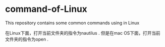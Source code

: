 # command-of-Linux
This repository contains some common commands using in Linux

在Linux下面，打开当前文件夹的指令为nautilus . 
但是在mac OS下面，打开当前文件夹的指令为open .
